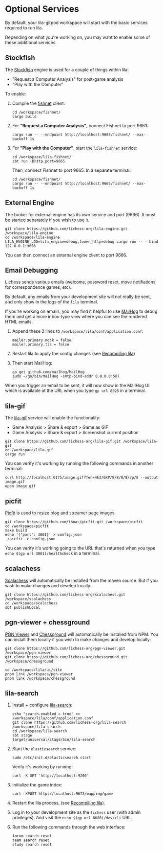 # Optional Services

By default, your lila-gitpod workspace will start with the basic services required to run lila.

Depending on what you're working on, you may want to enable some of these additional services.

## Stockfish

The [Stockfish](https://stockfishchess.org/) engine is used for a couple of things within lila:

- "Request a Computer Analysis" for post-game analysis
- "Play with the Computer"

To enable:

1. Compile the [fishnet](https://github.com/lichess-org/fishnet) client:
   ```
   cd /workspace/fishnet/
   cargo build
   ```

2. For **"Request a Computer Analysis"**, connect Fishnet to port 9663:
   ```
   cargo run -- --endpoint http://localhost:9663/fishnet/ --max-backoff 1s
   ```

3. For **"Play with the Computer"**, start the `lila-fishnet` service:
   ```
   cd /workspace/lila-fishnet/
   sbt run -Dhttp.port=9665
   ```
   Then, connect Fishnet to port 9665. In a separate terminal:
   ```
   cd /workspace/fishnet/
   cargo run -- --endpoint http://localhost:9665/fishnet/ --max-backoff 1s
   ```

## External Engine

The broker for external engine has its own service and port (9666). It must be started separately if you wish to use it.

```
git clone https://github.com/lichess-org/lila-engine.git /workspace/lila-engine
cd /workspace/lila-engine
LILA_ENGINE_LOG=lila_engine=debug,tower_http=debug cargo run -- --bind 127.0.0.1:9666
```

You can then connect an external engine client to port 9666.

## Email Debugging

Lichess sends various emails (welcome, password reset, move notifiations for correspondence games, etc).

By default, any emails from your development site will not really be sent, and only show in the logs of the `lila` terminal.

If you're working on emails, you may find it helpful to use [MailHog](https://github.com/mailhog/MailHog) to debug them and get a more inbox-type view where you can see the rendered HTML emails.

1. Append these 2 lines to `/workspace/lila/conf/application.conf`:
   ```
   mailer.primary.mock = false
   mailer.primary.tls = false
   ```

2. Restart lila to apply the config changes (see [Recompiling lila](/development/#recompiling-lila))

3. Then start MailHog:
   ```
   go get github.com/mailhog/MailHog
   sudo ~/go/bin/MailHog -smtp-bind-addr 0.0.0.0:587
   ```

When you trigger an email to be sent, it will now show in the MailHog UI which is available at the URL when you type `gp url 8025` in a terminal.

## lila-gif

The [lila-gif](https://github.com/lichess-org/lila-gif) service will enable the functionality:

- Game Analysis > Share & export > Game as GIF
- Game Analysis > Share & export > Screenshot current position

```
git clone https://github.com/lichess-org/lila-gif.git /workspace/lila-gif
cd /workspace/lila-gif
cargo run
```

You can verify it's working by running the following commands in another terminal:

```
curl http://localhost:6175/image.gif?fen=4k3/6KP/8/8/8/8/7p/8 --output image.gif
open image.gif
```

## picfit

[Picfit](https://github.com/thoas/picfit) is used to resize blog and streamer page images.

```
git clone https://github.com/thoas/picfit.git /workspace/picfit
cd /workspace/picfit
make build
echo '{"port": 3001}' > config.json
./picfit -c config.json
```

You can verify it's working going to the URL that's returned when you type `echo $(gp url 3001)/healthcheck` in a terminal.

## scalachess

[Scalachess](https://github.com/lichess-org/scalachess) will automatically be installed from the maven source. But if you wish to make changes and develop locally:

```
git clone https://github.com/lichess-org/scalachess.git /workspace/scalachess
cd /workspace/scalachess
sbt publishLocal
```

## pgn-viewer + chessground

[PGN Viewer](https://github.com/lichess-org/pgn-viewer) and [Chessground](https://github.com/lichess-org/chessground) will automatically be installed from NPM. You can install them locally if you wish to make changes and develop locally:

```
git clone https://github.com/lichess-org/pgn-viewer.git /workspace/pgn-viewer
git clone https://github.com/lichess-org/chessground.git /workspace/chessground

cd /workspace/lila/ui/site
pnpm link /workspace/pgn-viewer
pnpm link /workspace/chessground
```

## lila-search

1. Install + configure [lila-search](https://github.com/lichess-org/lila-search):
   ```
   echo "search.enabled = true" >> /workspace/lila/conf/application.conf
   git clone https://github.com/lichess-org/lila-search /workspace/lila-search
   cd /workspace/lila-search
   sbt stage
   target/universal/stage/bin/lila-search
   ```

2. Start the `elasticsearch` service:
   ```
   sudo /etc/init.d/elasticsearch start
   ```
   Verify it's working by running:
   ```
   curl -X GET 'http://localhost:9200'
   ```

3. Initialize the game index:
   ```
   curl -XPOST http://localhost:9673/mapping/game
   ```

4. Restart the lila process, (see [Recompiling lila](/development/#recompiling-lila)).

5. Log in to your development site as the `lichess` user (with admin privileges). And visit the `echo $(gp url 8080)/dev/cli` URL.

6. Run the following commands through the web interface:
   ```
   forum search reset
   team search reset
   study search reset
   ```
